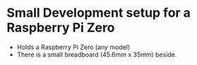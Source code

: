 # Small Development setup for a Raspberry Pi Zero
- Holds a Raspberry Pi Zero (any model)
- There is a small breadboard (45.6mm x 35mm) beside.
